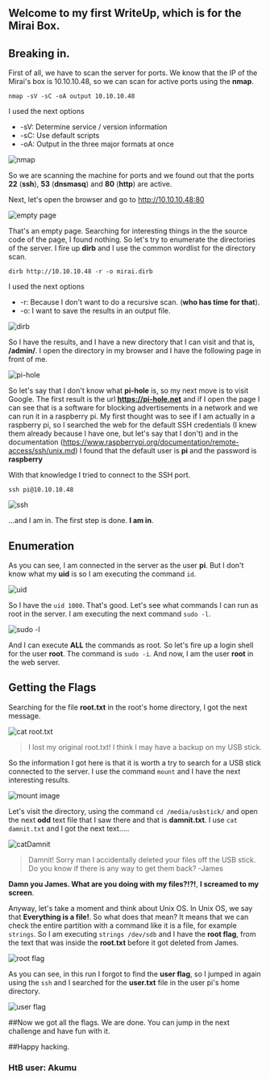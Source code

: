 ## Welcome to my first WriteUp, which is for the Mirai Box.

## Breaking in.

First of all, we have to scan the server for ports. We know that the IP of the Mirai's box is 10.10.10.48, so we can scan for active ports using the **nmap**.

`nmap -sV -sC -oA output 10.10.10.48`

I used the next options
- -sV: Determine service / version information
- -sC: Use default scripts
- -oA: Output in the three major formats at once

![nmap](/images/nmap.png)

So we are scanning the machine for ports and we found out that the ports **22** (__ssh__), **53** (__dnsmasq__) and **80** (__http__) are active.

Next, let's open the browser and go to http://10.10.10.48:80

![empty page](/images/web1.png)

That's an empty page. Searching for interesting things in the the source code of the page, I found nothing. So let's try to enumerate the directories of the server.
I fire up **dirb** and I use the common wordlist for the directory scan.

`dirb http://10.10.10.48 -r -o mirai.dirb`

I used the next options
- -r: Because I don't want to do a recursive scan. (__who has time for that__).
- -o: I want to save the results in an output file.

![dirb](/images/dirb.png)

So I have the results, and I have a new directory that I can visit and that is, **/admin/**. I open the directory in my browser and I have the following page in front of me.

![pi-hole](/images/pihole.png)

So let's say that I don't know what **pi-hole** is, so my next move is to visit Google. 
The first result is the url **https://pi-hole.net** and if I open the page I can see that is a software for blocking advertisements in a network and we can run it in a raspberry pi.
My first thought was to see if I am actually in a raspberry pi, so I searched the web for the default SSH credentials (I knew them already because I have one, but let's say that I don't) and in the documentation (https://www.raspberrypi.org/documentation/remote-access/ssh/unix.md) I found that the default user is **pi** and the password is **raspberry**

With that knowledge I tried to connect to the SSH port.

`ssh pi@10.10.10.48`

![ssh](/images/ssh1.png)

...and I am in. The first step is done. **I am in**.

## Enumeration

As you can see, I am connected in the server as the user __pi__. But I don't know what my __uid__ is so I am executing the command `id`.

![uid](/images/id.png)

So I have the `uid 1000`. That's good. Let's see what commands I can run as root in the server. I am executing the next command `sudo -l`.

![sudo -l](/images/sudol.png)

And I can execute __ALL__ the commands as root. So let's fire up a login shell for the user __root__. The command is `sudo -i`. And now, I am the user **root** in the web server.

## Getting the Flags

Searching for the file __root.txt__ in the root's home directory, I got the next message.

![cat root.txt](/images/catRootTxt.png)

> I lost my original root.txt! I think I may have a backup on my USB stick.

So the information I got here is that it is worth a try to search for a USB stick connected to the server. I use the command `mount` and I have the next interesting results.

![mount image](/images/usbstick.png)

Let's visit the directory, using the command `cd /media/usbstick/` and open the next __odd__ text file that I saw there and that is __damnit.txt__.
I use `cat damnit.txt` and I got the next text.....

![catDamnit](/images/catDamnitTxt.png)

> Damnit! Sorry man I accidentally deleted your files off the USB stick.
> Do you know if there is any way to get them back?
> -James

**Damn you James. What are you doing with my files?!?!**, __I screamed to my screen__.

Anyway, let's take a moment and think about Unix OS. In Unix OS, we say that **__Everything is a file!__**. So what does that mean? It means that we can check the entire partition with a command like it is a file, for example `strings`. So I am executing `strings /dev/sdb` and I have the **root flag**, from the text that was inside the **root.txt** before it got deleted from James.

![root flag](/images/rootflag.png)

As you can see, in this run I forgot to find the **user flag**, so I jumped in again using the `ssh` and I searched for the **user.txt** file in the user pi's home directory.

![user flag](/images/userflag.png)

##Now we got all the flags. We are done. You can jump in the next challenge and have fun with it.

##Happy hacking.

### HtB user: Akumu
